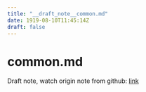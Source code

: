 ```yaml
---
title: "__draft_note__common.md"
date: 1919-08-10T11:45:14Z
draft: false
---
```


# common.md

Draft note, watch origin note from github: [link](https://github.com/tinghaolai/just-random-note/blob/master/operating_system/macOS/common.md)